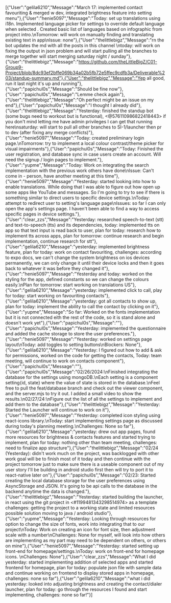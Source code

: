 [{"User":"gelila6210","Message":"March 17: implemented contact favouriting & merged w dev, integrated brightness feature into setting menu"},{"User":"henie5097","Message":"Today: set up translations using i18n. Implemented language picker for settings to override default language when selected . Created basic list of languages based on infographic from project intro.\nTomorrow: will work on manually finding and translating existing text in app\nIssue: none"},{"User":"thelittlebigz","Message":"rn the bot updates the md with all the posts in this channel \ntoday: will work on fixing the output in json problem and will start pulling all the branches to merge together will start merging saturday night / sunday"},{"User":"thelittlebigz","Message":"https://github.com/theLittleBigZ/C01-Group9-Project/blob/8dc93ef2bffe069b34a02b5fb72e5ffec9cdfb3a/Deliverable%203/standup-summary.md"},{"User":"thelittlebigz","Message":"Yep all good, run it last night it's up and running"},{"User":"papichul0s","Message":"Should be fine now"},{"User":"papichul0s","Message":"Lemme check again"},{"User":"thelittlebigz","Message":"Oh perfect might be an issue on my end"},{"User":"papichul0s","Message":"I thought I already did"},{"User":"thelittlebigz","Message":"Yesterday: finished the standup bot (some bugs need to workout but is functional), <@576110986822418443> if you don't mind letting me have admin privileges I can get that running here\nsaturday: will start to pull all other branches to SI-1/launcher then pr to dev (after fixing any merge conflicts)"},{"User":"henie5097","Message":"Today: created preliminary login page.\nTomorrow: try to implement a local colour contrast/theme picker for visual impairments"},{"User":"papichul0s","Message":"Today: Finished the user registration, and database sync in case users create an account. Will need the signup / login pages to implement."},{"User":"yupme","Message":"Today: Work on integrating the search implementation with the previous work others have done\nIssue: Can't come in - person, have another meeting at this time"},{"User":"henie5097","Message":"Yesterday: started looking into how to enable translations. While doing that I was able to figure out how open up some apps like YouTube and messages. So I'm going to try to see if there is something similar to direct users to specific device settings.\nToday: attempt to redirect user to setting's language page\nIssues: so far I can only open the app's settings page. I haven't been able to find a way to access specific pages in device settings."},{"User":"clear_zzs","Message":"Yesterday: researched speech-to-text (stt) and text-to-speech (tts) and its dependencies, today: implemented tts on app so that text input is read back to user, plan for today: research how to implement tts across apps, plan for tomorrow: continue research and begin implementation, continue research for stt"},{"User":"gelila6210","Message":"yesterday: implemented brightness feature, plan for today: work on contact favouriting, challenges: according to expo docs, we can't change the system brightness on ios devices permanently, we can only change it until their device locks and then it goes back to whatever it was before they changed it"},{"User":"henie5097","Message":"Yesterday and today: worked on the styling for the app, defined constants so we can change the colours easily.\nPlan for tomorrow: start working on translations US"},{"User":"gelila6210","Message":"yesterday: implemented click to call, play for today: start working on favouriting contacts"},{"User":"gelila6210","Message":"yesterday: got all contacts to show up, plan for today: implement the ability  to call the contact by clicking on it"},{"User":"yupme","Message":"So far: Worked on the fonts implementation but it is not connected eith the rest of the code, so it is stand alone and doesn't work yet"},{"User":"papichul0s","Message":""},{"User":"papichul0s","Message":"Yesterday: implemented the questionnaire and added the cache storage to store the user preferences."},{"User":"henie5097","Message":"Yesterday: worked on settings page layout\nToday: add toggles to setting buttons\nBlockers: None"},{"User":"gelila6210","Message":"Yesterday: I figured out how to add & ask for permissions, worked on the code for getting the contacts, Today: team meeting, will continue to work on contacts component"},{"User":"papichul0s","Message":""},{"User":"papichul0s","Message":"02/26/2024:\nFinished integrating the database for the settings using mongoDB.\nEach setting is a component setting{id, state} where the value of state is stored in the database.\nFeel free to pull the feat/database branch and check out the viewer component, and the server.mjs to try it out. I added a small video to show the results.\n02/27/24:\nFigure out the list of all the settings to implement and add them to the database"},{"User":"thelittlebigz","Message":"Yesterday: Started the Launcher will continue to work on it"},{"User":"henie5097","Message":"Yesterday: completed icon styling using react-icons library.\nToday: start implementing settings page as discussed during today's  planning meeting.\nChallenges: None so far"},{"User":"gelila6210","Message":"yesterday: drew out app pages, found more resources for brightness & contacts features and started trying to implement, plan for today: nothing other than team meeting, challenges: need to finalize app structure"},{"User":"thelittlebigz","Message":"02/24 (Yesterday): didn't work much on the project, was backlogged with other work goal will be to finish most of it today and then continue with the project tomorrow just to make sure there is a useable component out of my user story I'll be building in android studio first then will try to port it to react-native later on"},{"User":"papichul0s","Message":"02/23: Started creating the local database storage for the user preferences using AsyncStorage and JSON. It's going to be api calls to the database in the backend anytime the data is changed."},{"User":"thelittlebigz","Message":"Yesterday: started building the launcher, in react using the git project in <#1199481343298514974> as a template challenges: getting the project to a working state and limited resources possible solution moving to java / android studio"},{"User":"yupme","Message":"Yesterday: Looking through resources for option to change the size of fonts, work into integrating that to our project\nToday: Work on creating an icon for font size, then adjustment scale with a number\nChallenges: None for myself, will look into how others are implementing as my part may need to be dependent on others, or others on mine"},{"User":"henie5097","Message":"Yesterday: started setting up front-end for homepage/settings.\nToday: work on front-end for homepage icons. \nChallenges: None"},{"User":"clear_zzs","Message":"What I did yesterday: started implementing addition of selected apps and started frontend for homepage, plan for today: populate json file with sample data and continue working on frontend to display stored apps in homepage, challenges: none so far"},{"User":"gelila6210","Message":"what i did yesterday: looked into adjusting brightness and creating the contact/dialer launcher, plan for today: go through the resources I found and start implementing, challenges: none so far!"}]